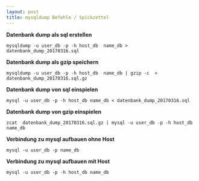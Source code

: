 ```yaml
---
layout: post
title: mysqldump Befehle / Spickzettel
---
```

**Datenbank dump als sql erstellen**

	mysqldump -u user_db -p -h host_db  name_db > datenbank_dump_20170316.sql

**Datenbank dump als gzip speichern**

	mysqldump -u user_db -p -h host_db  name_db | gzip -c  > datenbank_dump_20170316.sql.gz

**Datenbank dump von sql einspielen**

	mysql -u user_db -p -h host_db name_db < datenbank_dump_20170316.sql
	
**Datenbank dump von gzip einspielen**

	zcat  datenbank_dump_20170316.sql.gz | mysql -u user_db -p -h host_db name_db	

**Verbindung zu mysql aufbauen ohne Host**

	mysql -u user_db -p name_db

**Verbindung zu mysql aufbauen mit Host**

	mysql -u user_db -p -h host_db name_db